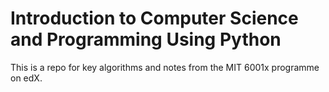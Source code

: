 # Introduction to Computer Science and Programming Using Python

This is a repo for key algorithms and notes from the MIT 6001x programme on edX.
